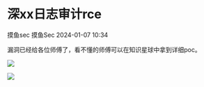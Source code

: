 #  深xx日志审计rce   
摸鱼sec  摸鱼Sec   2024-01-07 10:34  
  
漏洞已经给各位师傅了，看不懂的师傅可以在知识星球中拿到详细poc。  
  
![](https://mmbiz.qpic.cn/sz_mmbiz_png/wrmoSmnOs0LxAEups6h11xADNz11Y0sTiclbJX1JZgcxHeO1hNNb0Z4uI5hCxgRWp3XQBDoVRSnxF6zIY5YNDwQ/640?wx_fmt=png&from=appmsg "")  
  
![](https://mmbiz.qpic.cn/sz_mmbiz_png/wrmoSmnOs0LxAEups6h11xADNz11Y0sTKB82VkXImGoTqzkC5gic7MfJOZkWgpDBA85q8fUKaGOghSu3NwVHbSw/640?wx_fmt=png&from=appmsg "")  
  
  
